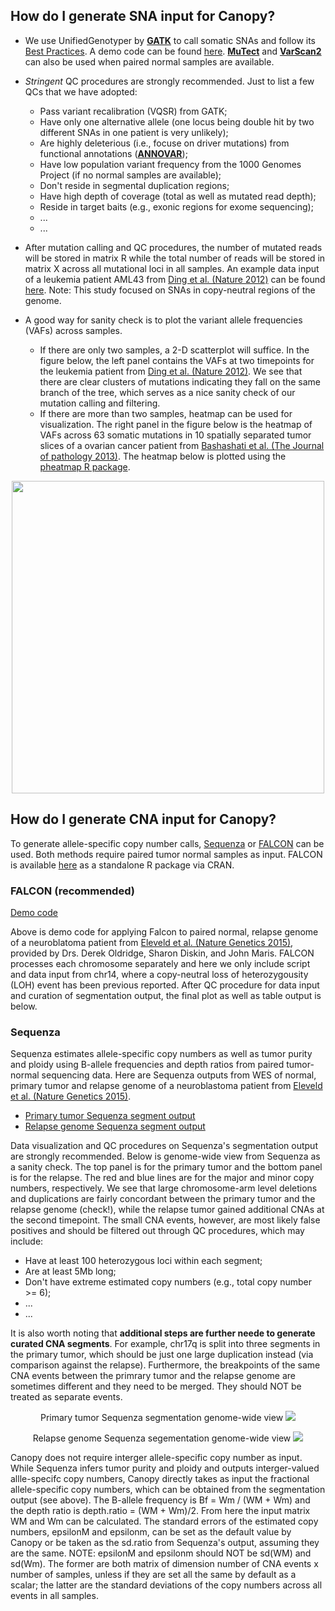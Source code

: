 ## **How do I generate SNA input for Canopy?**

 * We use UnifiedGenotyper by **[GATK](https://software.broadinstitute.org/gatk/)** to call somatic SNAs and follow its [Best Practices](https://software.broadinstitute.org/gatk/best-practices/). A demo code can be found [here](https://github.com/yuchaojiang/Canopy/blob/master/instruction/UnifiedGenotyper.sh). **[MuTect](http://archive.broadinstitute.org/cancer/cga/mutect)** and **[VarScan2](http://massgenomics.org/varscan)** can also be used when paired normal samples are available.

 * *Stringent* QC procedures are strongly recommended. Just to list a few QCs that we have adopted:
    * Pass variant recalibration (VQSR) from GATK;
    * Have only one alternative allele (one locus being double hit by two different SNAs in one patient is very unlikely);
    * Are highly deleterious (i.e., focuse on driver mutations) from functional annotations (**[ANNOVAR](http://annovar.openbioinformatics.org/en/latest/)**);
    * Have low population variant frequency from the 1000 Genomes Project (if no normal samples are available);
    * Don't reside in segmental duplication regions;
    * Have high depth of coverage (total as well as mutated read depth);
    * Reside in target baits (e.g., exonic regions for exome sequencing);
    * ...
    * ...
      

 * After mutation calling and QC procedures, the number of mutated reads will be stored in matrix R while the total number of reads will be stored in matrix X across all mutational loci in all samples. An example data input of a leukemia patient AML43 from [Ding et al. (Nature 2012)](http://www.nature.com/nature/journal/v481/n7382/full/nature10738.html) can be found [here](https://github.com/yuchaojiang/Canopy/blob/master/instruction/AML43_DingEtAl.txt). Note: This study focused on SNAs in copy-neutral regions of the genome.
 
 * A good way for sanity check is to plot the variant allele frequencies (VAFs) across samples.
   * If there are only two samples, a 2-D scatterplot will suffice. In the figure below, the left panel contains the VAFs at two timepoints for the leukemia patient from [Ding et al. (Nature 2012)](http://www.nature.com/nature/journal/v481/n7382/full/nature10738.html). We see that there are clear clusters of mutations indicating they fall on the same branch of the tree, which serves as a nice sanity check of our mutation calling and filtering.
   * If there are more than two samples, heatmap can be used for visualization. The right panel in the figure below is the heatmap of VAFs across 63 somatic mutations in 10 spatially separated tumor slices of a ovarian cancer patient from [Bashashati et al. (The Journal of pathology 2013)](http://onlinelibrary.wiley.com/doi/10.1002/path.4230/abstract). The heatmap below is plotted using the [pheatmap R package](https://CRAN.R-project.org/package=pheatmap).

<p align="center">
  <img src='https://github.com/yuchaojiang/Canopy/blob/master/instruction/demo-page-001.jpg' width='500' height='500' >
</p>

## **How do I generate CNA input for Canopy?**
To generate allele-specific copy number calls, [Sequenza](https://CRAN.R-project.org/package=sequenza) or [FALCON](https://CRAN.R-project.org/package=falcon) can be used. Both methods require paired tumor normal samples as input. FALCON is available [here](https://CRAN.R-project.org/package=falcon) as a standalone R package via CRAN.


### FALCON (recommended)

[Demo code](https://github.com/yuchaojiang/Canopy/blob/master/instruction/falcon_demo.R)

Above is demo code for applying Falcon to paired normal, relapse genome of a neuroblatoma patient from [Eleveld et al. (Nature Genetics 2015)](http://www.nature.com/ng/journal/v47/n8/abs/ng.3333.html), provided by Drs. Derek Oldridge, Sharon Diskin, and John Maris. FALCON processes each chromosome separately and here we only include script and data input from chr14, where a copy-neutral loss of heterozygousity (LOH) event has been previous reported. After QC procedure for data input and curation of segmentation output, the final plot as well as table output is below.


### Sequenza
Sequenza estimates allele-specific copy numbers as well as tumor purity and ploidy using B-allele frequencies and depth ratios from paired tumor-normal sequencing data. Here are Sequenza outputs from WES of normal, primary tumor and relapse genome of a neuroblastoma patient from [Eleveld et al. (Nature Genetics 2015)](http://www.nature.com/ng/journal/v47/n8/abs/ng.3333.html).

   * [Primary tumor Sequenza segment output](https://github.com/yuchaojiang/Canopy/blob/master/instruction/primary.txt)
   * [Relapse genome Sequenza segment output](https://github.com/yuchaojiang/Canopy/blob/master/instruction/relapse.txt)

Data visualization and QC procedures on Sequenza's segmentation output are strongly recommended. Below is genome-wide view from Sequenza as a sanity check. The top panel is for the primary tumor and the bottom panel is for the relapse. The red and blue lines are for the major and minor copy numbers, respectively. We see that large chromosome-arm level deletions and duplications are fairly concordant between the primary tumor and the relapse genome (check!), while the relapse tumor gained additional CNAs at the second timepoint. The small CNA events, however, are most likely false positives and should be filtered out through QC procedures, which may include:
   * Have at least 100 heterozygous loci within each segment;
   * Are at least 5Mb long;
   * Don't have extreme estimated copy numbers (e.g., total copy number >= 6);
   * ...
   * ...

It is also worth noting that **additional steps are further neede to generate curated CNA segments**. For example, chr17q is split into three segments in the primary tumor, which should be just one large duplication instead (via comparison against the relapse). Furthermore, the breakpoints of the same CNA events between the primrary tumor and the relapse genome are sometimes different and they need to be merged. They should NOT be treated as separate events.

<p align="center">
Primary tumor Sequenza segmentation genome-wide view
  <img src='https://github.com/yuchaojiang/Canopy/blob/master/instruction/primary.jpg' >
</p>
<p align="center">
Relapse genome Sequenza segementation genome-wide view
  <img src='https://github.com/yuchaojiang/Canopy/blob/master/instruction/relapse.jpg' >
</p>

Canopy does not require interger allele-specific copy number as input. While Sequenza infers tumor purity and ploidy and outputs interger-valued allle-specifc copy numbers, Canopy directly takes as input the fractional allele-specific copy numbers, which can be obtained from the segmentation output (see above). The B-allele frequency is Bf = Wm / (WM + Wm) and the depth ratio is depth.ratio = (WM + Wm)/2. From here the input matrix WM and Wm can be calculated. The standard errors of the estimated copy numbers, epsilonM and epsilonm, can be set as the default value by Canopy or be taken as the sd.ratio from Sequenza's output, assuming they are the same. NOTE: epsilonM and epsilonm should NOT be sd(WM) and sd(Wm). The former are both matrix of dimension number of CNA events x number of samples, unless if they are set all the same by default as a scalar; the latter are the standard deviations of the copy numbers across all events in all samples.
    
